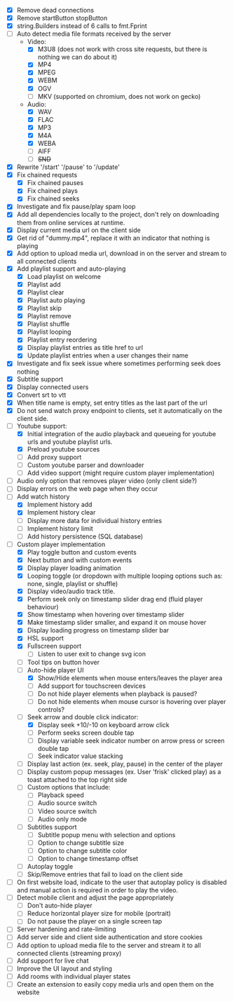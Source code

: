 - [x] Remove dead connections
- [x] Remove startButton stopButton
- [x] string.Builders instead of 6 calls to fmt.Fprint
- [ ] Auto detect media file formats received by the server
    - Video:
        - [x] M3U8 (does not work with cross site requests, but there is nothing we can do about it)
        - [x] MP4
        - [x] MPEG
        - [x] WEBM
        - [x] OGV
        - [ ] MKV (supported on chromium, does not work on gecko)
    - Audio:
        - [x] WAV
        - [x] FLAC
        - [x] MP3
        - [x] M4A
        - [x] WEBA
        - [ ] AIFF
        - [ ] ~~SND~~
- [x] Rewrite '/start' '/pause' to '/update'
- [x] Fix chained requests
    - [x] Fix chained pauses
    - [x] Fix chained plays
    - [x] Fix chained seeks
- [x] Investigate and fix pause/play spam loop
- [x] Add all dependencies locally to the project, don't rely on downloading them from online services at runtime.
- [x] Display current media url on the client side
- [x] Get rid of "dummy.mp4", replace it with an indicator that nothing is playing
- [x] Add option to upload media url, download in on the server and stream to all connected clients
- [x] Add playlist support and auto-playing
    - [x] Load playlist on welcome
    - [x] Playlist add
    - [x] Playlist clear
    - [x] Playlist auto playing
    - [x] Playlist skip
    - [x] Playlist remove
    - [x] Playlist shuffle
    - [x] Playlist looping
    - [x] Playlist entry reordering
    - [x] Display playlist entries as title href to url
    - [x] Update playlist entries when a user changes their name
- [x] Investigate and fix seek issue where sometimes performing seek does nothing
- [x] Subtitle support
- [x] Display connected users
- [x] Convert srt to vtt
- [x] When title name is empty, set entry titles as the last part of the url
- [x] Do not send watch proxy endpoint to clients, set it automatically on the client side.
- [ ] Youtube support:
    - [x] Initial integration of the audio playback and queueing for youtube urls and youtube playlist urls.
    - [x] Preload youtube sources
    - [ ] Add proxy support
    - [ ] Custom youtube parser and downloader
    - [ ] Add video support (might require custom player implementation)
- [ ] Audio only option that removes player video (only client side?)
- [ ] Display errors on the web page when they occur
- [ ] Add watch history
    - [x] Implement history add
    - [x] Implement history clear
    - [ ] Display more data for individual history entries
    - [ ] Implement history limit
    - [ ] Add history persistence (SQL database)
- [ ] Custom player implementation
    - [x] Play toggle button and custom events
    - [x] Next button and with custom events
    - [x] Display player loading animation
    - [x] Looping toggle (or dropdown with multiple looping options such as: none, single, playlist or shuffle)
    - [x] Display video/audio track title.
    - [x] Perform seek only on timestamp slider drag end (fluid player behaviour)
    - [x] Show timestamp when hovering over timestamp slider
    - [x] Make timestamp slider smaller, and expand it on mouse hover
    - [x] Display loading progress on timestamp slider bar
    - [x] HSL support
    - [x] Fullscreen support
        - [ ] Listen to user exit to change svg icon
    - [ ] Tool tips on button hover
    - [ ] Auto-hide player UI
        - [x] Show/Hide elements when mouse enters/leaves the player area
        - [ ] Add support for touchscreen devices
        - [ ] Do not hide player elements when playback is paused?
        - [ ] Do not hide elements when mouse cursor is hovering over player controls?
    - [ ] Seek arrow and double click indicator:
        - [x] Display seek +10/-10 on keyboard arrow click
        - [ ] Perform seeks screen double tap
        - [ ] Display variable seek indicator number on arrow press or screen double tap
        - [ ] Seek indicator value stacking
    - [ ] Display last action (ex. seek, play, pause) in the center of the player
    - [ ] Display custom popup messages (ex. User 'frisk' clicked play) as a toast attached to the top right side
    - [ ] Custom options that include:
        - [ ] Playback speed
        - [ ] Audio source switch
        - [ ] Video source switch
        - [ ] Audio only mode
    - [ ] Subtitles support
        - [ ] Subtitle popup menu with selection and options
        - [ ] Option to change subtitle size
        - [ ] Option to change subtitle color
        - [ ] Option to change timestamp offset
    - [ ] Autoplay toggle
    - [ ] Skip/Remove entries that fail to load on the client side
- [ ] On first website load, indicate to the user that autoplay policy is disabled and manual action is required in order to play the video.
- [ ] Detect mobile client and adjust the page appropriately
    - [ ] Don't auto-hide player
    - [ ] Reduce horizontal player size for mobile (portrait)
    - [ ] Do not pause the player on a single screen tap
- [ ] Server hardening and rate-limiting
- [ ] Add server side and client side authentication and store cookies
- [ ] Add option to upload media file to the server and stream it to all connected clients (streaming proxy)
- [ ] Add support for live chat
- [ ] Improve the UI layout and styling
- [ ] Add rooms with individual player states
- [ ] Create an extension to easily copy media urls and open them on the website
